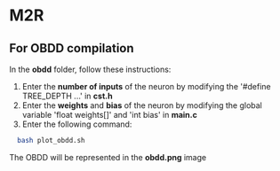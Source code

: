 # M2R

## For OBDD compilation
In the **obdd** folder, follow these instructions:

1. Enter the **number of inputs** of the neuron by modifying the '#define TREE_DEPTH ...' in **cst.h**
2. Enter the **weights** and **bias** of the neuron by modifying the global variable 'float weights[]' and 'int bias' in **main.c**
3. Enter the following command:

```bash
  bash plot_obdd.sh
```
    
The OBDD will be represented in the **obdd.png** image
